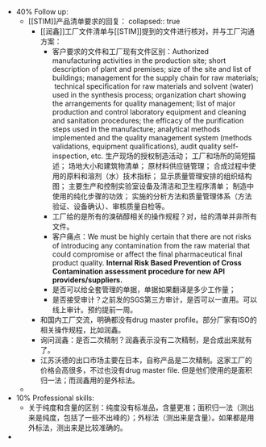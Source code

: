 - 40% Follow up:
	- [[STIM]]产品清单要求的回复：
	  collapsed:: true
		- [[润鑫]]工厂文件清单与[[STIM]]提到的文件进行核对，并与工厂沟通方案：
			- 客户要求的文件和工厂现有文件区别：Authorized manufacturing activities in the production site; short description of plant and premises; size of the site and list of buildings; management for the supply chain for raw materials;  technical specification for raw materials and solvent (water) used in the synthesis process; organization chart showing the arrangements for quality management; list of major production and control laboratory equipment and cleaning and sanitation procedures; the efficacy of the purification steps used in the manufacture; analytical methods implemented and the quality management system (methods validations, equipment qualifications), audit quality self-inspection, etc. 生产现场的授权制造活动； 工厂和场所的简短描述； 场地大小和建筑物清单； 原材料供应链管理； 合成过程中使用的原料和溶剂（水）技术指标； 显示质量管理安排的组织结构图； 主要生产和控制实验室设备及清洁和卫生程序清单； 制造中使用的纯化步骤的功效； 实施的分析方法和质量管理体系（方法验证、设备确认）、审核质量自检等。
			- 工厂给的是所有的溴硝醇相关的操作规程？对，给的清单并非所有文件。
			- 客户痛点：We must be highly certain that there are not risks of introducing any contamination from the raw material that could compromise or affect the final pharmaceutical final product quality. **Internal Risk Based Prevention of Cross Contamination assessment procedure for new API providers/suppliers.**
			- 是否可以给全套管理的单据，单据如果翻译是多少工作量；
			- 是否接受审计？之前发的SGS第三方审计，是否可以一直用。可以线上审计。预约提前一周。
		- 和国内工厂交流，明确都没有drug master profile。部分厂家有ISO的相关操作规程，比如润鑫。
		- 询问润鑫：是否二次精制？润鑫表示没有二次精制，是合成出来就有了。
		- 江苏沃德的出口市场主要在日本，自称产品是二次精制。这家工厂的价格会高很多，不过也没有drug master file. 但是他们使用的是面积归一法；而润鑫用的是外标法。
	-
- 10% Professional skills:
	- 关于纯度和含量的区别：纯度没有标准品，含量更准；面积归一法（测出来是纯度，包括了一些不出峰的）；外标法（测出来是含量）。如果都是用外标法，测出来是比较准确的。
-